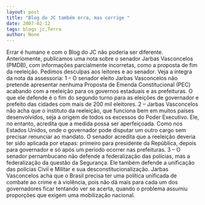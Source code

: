 ```yaml
---
layout: post
title: "Blog do JC também erra, mas corrige "
date: 2007-02-12
tags: blogs jc,Terra
author: None
---
```

Errar é humano e com o Blog do JC não poderia ser diferente. 
Anteriomente, publicamos uma nota sobre o senador Jarbas Vasconcelos (PMDB), com informações parcialmente incorretas, como a proposta de fim da reeleição. Pedimos desculpas aos leitores e ao senador.
Veja a íntegra da nota da&nbsp;assessoria:
1 – O senador eleito Jarbas Vasconcelos não pretende apresentar nenhuma Proposta de Emenda Constitucional (PEC) acabando com a reeleição para os governos estaduais e as prefeituras. O que ele defende é o fim do segundo turno para as eleições de governador e prefeito das cidades com mais de 200 mil eleitores.
2 – Jarbas Vasconcelos não acha que o instituto da reeleição, que funciona bem em muitos países desenvolvidos, seja a origem de todos os excessos do Poder Executivo. Ele, no entanto, acredita que a medida possa ser aperfeiçoada. Como nos Estados Unidos, onde o governador pode disputar um outro cargo sem precisar renunciar ao mandato. O senador acredita que a reeleição deveria ter sido aplicada por etapas: primeiro para presidente da República, depois para governador e só após um período ocorrer nas prefeituras. 
3 – O senador pernambucano não defende a federalização das polícias, mas a federalização da questão da Segurança. Ele também defende a unificação das polícias Civil e Militar e sua desconstitucionalização. Jarbas Vasconcelos acha que o Brasil precisa ter uma política unificada de combate ao crime e à violência, pois não dá mais para cada um dos governadores ficar tentando ver se acerta, quando o problema assumiu proporções que exigem uma mobilização nacional.  